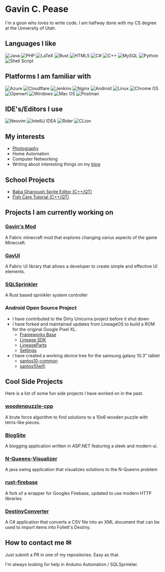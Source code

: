 # Gavin C. Pease

I'm a goon who loves to write code.  I am halfway done with my CS degree at the University of Utah.

## Languages I like
![Java](https://img.shields.io/badge/java-%23ED8B00.svg?style=for-the-badge&logo=java&logoColor=white)
![PHP](https://img.shields.io/badge/php-%23777BB4.svg?style=for-the-badge&logo=php&logoColor=white)
![LaTeX](https://img.shields.io/badge/latex-%23008080.svg?style=for-the-badge&logo=latex&logoColor=white)
![Rust](https://img.shields.io/badge/rust-%23AA8B00.svg?style=for-the-badge&logo=rust&logoColor=white)
![HTML5](https://img.shields.io/badge/html5-%23E34F26.svg?style=for-the-badge&logo=html5&logoColor=white)
![C#](https://img.shields.io/badge/c%23-%23239120.svg?style=for-the-badge&logo=c-sharp&logoColor=white)
![C++](https://img.shields.io/badge/c++-%2300599C.svg?style=for-the-badge&logo=c%2B%2B&logoColor=white)
![MySQL](https://img.shields.io/badge/mysql-%2300f.svg?style=for-the-badge&logo=mysql&logoColor=white)
![Python](https://img.shields.io/badge/python-3670A0?style=for-the-badge&logo=python&logoColor=ffdd54)
![Shell Script](https://img.shields.io/badge/shell_script-%239999.svg?style=for-the-badge&logo=gnu-bash&logoColor=white)

## Platforms I am familiar with
![Azure](https://img.shields.io/badge/azure-%230072C6.svg?style=for-the-badge&logo=azure-devops&logoColor=white)
![Cloudflare](https://img.shields.io/badge/Cloudflare-F38020?style=for-the-badge&logo=Cloudflare&logoColor=white)
![Jenkins](https://img.shields.io/badge/jenkins-%232C5263.svg?style=for-the-badge&logo=jenkins&logoColor=white)
![Nginx](https://img.shields.io/badge/nginx-%23009639.svg?style=for-the-badge&logo=nginx&logoColor=white)
![Android](https://img.shields.io/badge/Android-3DDC84?style=for-the-badge&logo=android&logoColor=white)
![Linux](https://img.shields.io/badge/Linux-FCC624?style=for-the-badge&logo=linux&logoColor=black)
![Chrome OS](https://img.shields.io/badge/chrome%20os-3d89fc?style=for-the-badge&logo=google%20chrome&logoColor=white)
![Openwrt](https://img.shields.io/badge/OpenWrt-00B5E2?style=for-the-badge&logo=OpenWrt&logoColor=white)
![Windows](https://img.shields.io/badge/Windows-0078D6?style=for-the-badge&logo=windows&logoColor=white)
![Mac OS](https://img.shields.io/badge/mac%20os-999?style=for-the-badge&logo=macos&logoColor=F0F0F0)
![Postman](https://img.shields.io/badge/Postman-FF6C37?style=for-the-badge&logo=postman&logoColor=white)

## IDE's/Editors I use
![Neovim](https://img.shields.io/badge/NeoVim-%2357A143.svg?&style=for-the-badge&logo=neovim&logoColor=white)
![IntelliJ IDEA](https://img.shields.io/badge/IntelliJ%20IDEA-darkcyan.svg?style=for-the-badge&logo=intellij-idea)
![Rider](https://img.shields.io/badge/Rider-crimson.svg?style=for-the-badge&logo=Rider&logoColor=white)
![CLion](https://img.shields.io/badge/CLion-darkgreen?style=for-the-badge&logo=clion&logoColor=white)

## My interests
* [Photography](https://portfolio.peasenet.com)
* Home Automation
* Computer Networking
* Writing about interesting things on my [blog](https://blog.peasenet.com)

## School Projects
* [Baba Ghanoush Sprite Editor (C++/QT)](https://github.com/GT3CH1/sprite-editor)
* [Fish Care Tutorial (C++/QT)](https://github.com/GT3CH1/edu-app)
## Projects I am currently working on
### [Gavin's Mod](https://github.com/gavinsmod/gavinsextensiblemod)
A Fabric minecraft mod that explores changing varius aspects of the game Minecraft.

### [GavUI](https://github.com/GT3CH1/gavui)
A Fabric UI library that allows a developer to create simple and effective UI elements.

### [SQLSprinkler](https://github.com/GT3CH1/sqlsprinkler-cli)
A Rust based sprinkler system controller

### Android Open Source Project
* I have contributed to the Dirty Unicorns project before it shut down
* I have forked and maintained updates from LineageOS to build a ROM for the original Google Pixel XL.
  * [Frameworks Base](https://github.com/GT3CH1/android_frameworks_base)
  * [Lineage SDK](https://github.com/GT3CH1/android_lineage-sdk)
  * [LineageParts](https://github.com/GT3CH1/android_packages_apps_LineageParts)
  * [Settings](https://github.com/GT3CH1/android_packages_apps_Settings)
* I have created a working device tree for the samsung galaxy 10.3" tablet
  * [santos10-common](https://github.com/GT3CH1/android_device_samsung_santos10-common)
  * [santos10wifi](https://github.com/GT3CH1/android_device_samsung_santos10wifi)

## Cool Side Projects
Here is a list of some fun side projects I have worked on in the past.
### [woodenpuzzle-cpp](https://github.com/GT3CH1/woodenpuzzle-cpp) 
A brute force algorithm to find solutions to a 10x6 wooden puzzle with tetris-like pieces.

### [BlogSite](https://github.com/GT3CH1/BlogSite)
A blogging application written in ASP.NET featuring a sleek and modern ui.

### [N-Queens-Visualizer](https://github.com/GT3CH1/N-Queens-Visualizer)
A java swing application that visualizes solutions to the N-Queens problem

### [rust-firebase](https://github.com/GT3CH1/rust-firebase)
A fork of a wrapper for Googles Firebase, updated to use modern HTTP libraries.

### [DestinyConverter](https://github.com/GT3CH1/DestinyResourceConverter)
A C# application that converts a CSV file into an XML document that can be used to import items into Follett's Destiny.

## How to contact me ✉
Just submit a PR in one of my repositories. Easy as that.

I'm always looking for help in Arduino Automation / SQLSprinkler.  
